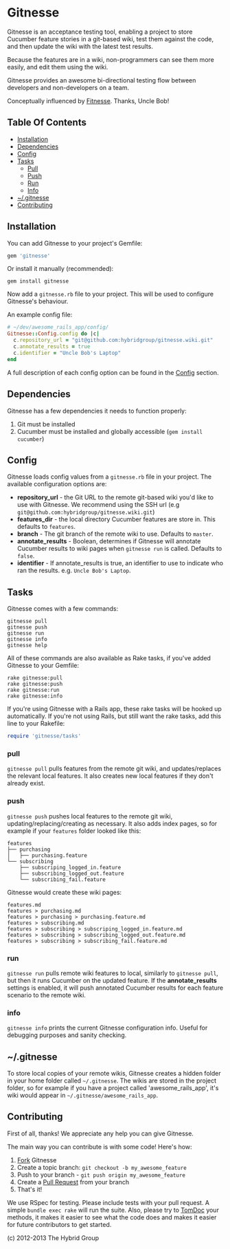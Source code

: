 # Gitnesse

Gitnesse is an acceptance testing tool, enabling a project to store Cucumber
feature stories in a git-based wiki, test them against the code, and then update
the wiki with the latest test results.

Because the features are in a wiki, non-programmers can see them more easily,
and edit them using the wiki.

Gitnesse provides an awesome bi-directional testing flow between developers and
non-developers on a team.

Conceptually influenced by [Fitnesse][]. Thanks, Uncle Bob!

## Table Of Contents
- [Installation](#installation)
- [Dependencies](#dependencies)
- [Config](#config)
- [Tasks](#tasks)
    - [Pull](#pull)
    - [Push](#push)
    - [Run](#run)
    - [Info](#info)
- [~/.gitnesse](#gitnesse)
- [Contributing](#contributing)

## Installation

You can add Gitnesse to your project's Gemfile:

```ruby
gem 'gitnesse'
```

Or install it manually (recommended):

```
gem install gitnesse
```

Now add a `gitnesse.rb` file to your project. This will be used to configure
Gitnesse's behaviour.

An example config file:

```ruby
# ~/dev/awesome_rails_app/config/
Gitnesse::Config.config do |c|
  c.repository_url = "git@github.com:hybridgroup/gitnesse.wiki.git"
  c.annotate_results = true
  c.identifier = "Uncle Bob's Laptop"
end
```

A full description of each config option can be found in the [Config](#config)
section.


## Dependencies

Gitnesse has a few dependencies it needs to function properly:

1. Git must be installed
2. Cucumber must be installed and globally accessible (`gem install cucumber`)

## Config

Gitnesse loads config values from a `gitnesse.rb` file in your project. The
available configuration options are:

- **repository_url** - the Git URL to the remote git-based wiki you'd like to
  use with Gitnesse. We recommend using the SSH url
  (e.g `git@github.com:hybridgroup/gitnesse.wiki.git`)
- **features_dir** - the local directory Cucumber features are store in. This
  defaults to `features`.
- **branch** - The git branch of the remote wiki to use. Defaults to `master`.
- **annotate_results** - Boolean, determines if Gitnesse will annotate Cucumber
  results to wiki pages when `gitnesse run` is called. Defaults to `false`.
- **identifier** - If annotate_results is true, an identifier to use to indicate
  who ran the results. e.g. `Uncle Bob's Laptop`.

## Tasks

Gitnesse comes with a few commands:

```
gitnesse pull
gitnesse push
gitnesse run
gitnesse info
gitnesse help
```

All of these commands are also available as Rake tasks, if you've added Gitnesse
to your Gemfile:

```
rake gitnesse:pull
rake gitnesse:push
rake gitnesse:run
rake gitnesse:info
```

If you're using Gitnesse with a Rails app, these rake tasks will be hooked up
automatically. If you're not using Rails, but still want the rake tasks, add
this line to your Rakefile:

```ruby
require 'gitnesse/tasks'
```

### pull

`gitnesse pull` pulls features from the remote git wiki, and updates/replaces
the relevant local features. It also creates new local features if they don't
already exist.

### push

`gitnesse push` pushes local features to the remote git wiki,
updating/replacing/creating as necessary. It also adds index pages, so for
example if your `features` folder looked like this:

```
features
├── purchasing
│   ├── purchasing.feature
└── subscribing
    ├── subscriping_logged_in.feature
    ├── subscribing_logged_out.feature
    └── subscribing_fail.feature
```

Gitnesse would create these wiki pages:

```
features.md
features > purchasing.md
features > purchasing > purchasing.feature.md
features > subscribing.md
features > subscribing > subscriping_logged_in.feature.md
features > subscribing > subscribing_logged_out.feature.md
features > subscribing > subscribing_fail.feature.md
```

### run

`gitnesse run` pulls remote wiki features to local, similarly to `gitnesse
pull`, but then it runs Cucumber on the updated feature. If the
**annotate_results** settings is enabled, it will push annotated Cucumber
results for each feature scenario to the remote wiki.

### info

`gitnesse info` prints the current Gitnesse configuration info. Useful for
debugging purposes and sanity checking.

## ~/.gitnesse

To store local copies of your remote wikis, Gitnesse creates a hidden folder in
your home folder called `~/.gitnesse`. The wikis are stored in the project
folder, so for example if you have a project called 'awesome_rails_app', it's
wiki would appear in `~/.gitnesse/awesome_rails_app`.

## Contributing

First of all, thanks! We appreciate any help you can give Gitnesse.

The main way you can contribute is with some code! Here's how:

1. [Fork](https://help.github.com/articles/fork-a-repo) Gitnesse
2. Create a topic branch: `git checkout -b my_awesome_feature`
3. Push to your branch - `git push origin my_awesome_feature`
4. Create a [Pull Request](http://help.github.com/pull-requests/) from your branch
5. That's it!

We use RSpec for testing. Please include tests with your pull request. A simple
`bundle exec rake` will run the suite. Also, please try to [TomDoc][] your
methods, it makes it easier to see what the code does and makes it easier for
future contributors to get started.

(c) 2012-2013 The Hybrid Group

[Fitnesse]: http://fitnesse.org/
[TomDoc]: http://tomdoc.org/
